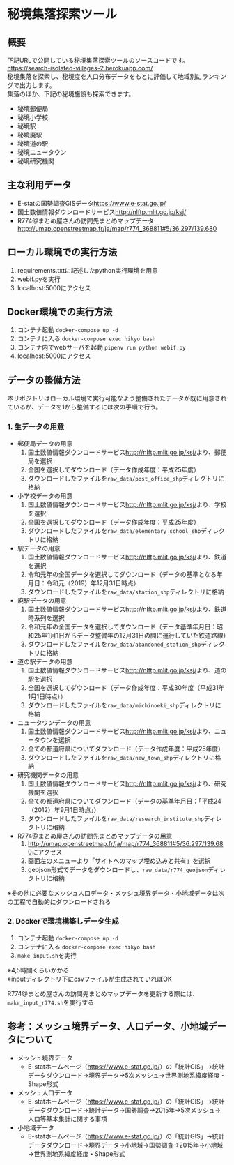 # 秘境集落探索ツール

## 概要
下記URLで公開している秘境集落探索ツールのソースコードです。  
<https://search-isolated-villages-2.herokuapp.com/>  
秘境集落を探索し、秘境度を人口分布データをもとに評価して地域別にランキングで出力します。  
集落のほか、下記の秘境施設も探索できます。
* 秘境郵便局
* 秘境小学校
* 秘境駅
* 秘境廃駅
* 秘境道の駅
* 秘境ニュータウン
* 秘境研究機関

## 主な利用データ
* E-statの国勢調査GISデータ<https://www.e-stat.go.jp/>
* 国土数値情報ダウンロードサービス<http://nlftp.mlit.go.jp/ksj/>
* R774@まとめ屋さんの訪問先まとめマップデータ<http://umap.openstreetmap.fr/ja/map/r774_368811#5/36.297/139.680>

## ローカル環境での実行方法
1. requirements.txtに記述したpython実行環境を用意
2. webif.pyを実行
3. localhost:5000にアクセス

## Docker環境での実行方法
1. コンテナ起動 ```docker-compose up -d```
2. コンテナに入る ```docker-compose exec hikyo bash```
3. コンテナ内でwebサーバを起動 ```pipenv run python webif.py```
4. localhost:5000にアクセス

## データの整備方法
本リポジトリはローカル環境で実行可能なよう整備されたデータが既に用意されているが、データを1から整備するには次の手順で行う。  
### 1. 生データの用意
* 郵便局データの用意
  1. 国土数値情報ダウンロードサービス<http://nlftp.mlit.go.jp/ksj/>より、郵便局を選択
  2. 全国を選択してダウンロード（データ作成年度：平成25年度）
  3. ダウンロードしたファイルを`raw_data/post_office_shp`ディレクトリに格納
* 小学校データの用意
  1. 国土数値情報ダウンロードサービス<http://nlftp.mlit.go.jp/ksj/>より、学校を選択
  2. 全国を選択してダウンロード（データ作成年度：平成25年度）
  3. ダウンロードしたファイルを`raw_data/elementary_school_shp`ディレクトリに格納
* 駅データの用意
  1. 国土数値情報ダウンロードサービス<http://nlftp.mlit.go.jp/ksj/>より、鉄道を選択
  2. 令和元年の全国データを選択してダウンロード（データの基準となる年月日：令和元（2019）年12月31日時点）
  3. ダウンロードしたファイルを`raw_data/station_shp`ディレクトリに格納  
* 廃駅データの用意
  1. 国土数値情報ダウンロードサービス<http://nlftp.mlit.go.jp/ksj/>より、鉄道時系列を選択
  2. 令和元年の全国データを選択してダウンロード（データ基準年月日：昭和25年1月1日からデータ整備年の12月31日の間に運行していた鉄道路線）
  3. ダウンロードしたファイルを`raw_data/abandoned_station_shp`ディレクトリに格納  
* 道の駅データの用意
  1. 国土数値情報ダウンロードサービス<http://nlftp.mlit.go.jp/ksj/>より、道の駅を選択
  2. 全国を選択してダウンロード（データ作成年度：平成30年度（平成31年1月1日時点））
  3. ダウンロードしたファイルを`raw_data/michinoeki_shp`ディレクトリに格納
* ニュータウンデータの用意
  1. 国土数値情報ダウンロードサービス<http://nlftp.mlit.go.jp/ksj/>より、ニュータウンを選択
  2. 全ての都道府県についてダウンロード（データ作成年度：平成25年度）
  3. ダウンロードしたファイルを`raw_data/new_town_shp`ディレクトリに格納
* 研究機関データの用意
  1. 国土数値情報ダウンロードサービス<http://nlftp.mlit.go.jp/ksj/>より、研究機関を選択
  2. 全ての都道府県についてダウンロード（データの基準年月日：「平成24（2012）年9月1日時点」）
  3. ダウンロードしたファイルを`raw_data/research_institute_shp`ディレクトリに格納
* R774@まとめ屋さんの訪問先まとめマップデータの用意
  1. <http://umap.openstreetmap.fr/ja/map/r774_368811#5/36.297/139.680>にアクセス
  2. 画面左のメニューより「サイトへのマップ埋め込みと共有」を選択
  3. geojson形式でデータをダウンロードし、`raw_data/r774_geojson`ディレクトリに格納

※その他に必要なメッシュ人口データ・メッシュ境界データ・小地域データは次の工程で自動的にダウンロードされる

### 2. Dockerで環境構築しデータ生成
1. コンテナ起動 ```docker-compose up -d```
2. コンテナに入る ```docker-compose exec hikyo bash```
3. ```make_input.sh```を実行

※4,5時間くらいかかる    
※inputディレクトリ下にcsvファイルが生成されていればOK

R774@まとめ屋さんの訪問先まとめマップデータを更新する際には、```make_input_r774.sh```を実行する


## 参考：メッシュ境界データ、人口データ、小地域データについて
* メッシュ境界データ
  * E-statホームページ（<https://www.e-stat.go.jp/>）の「統計GIS」→統計データダウンロード→境界データ→5次メッシュ→世界測地系緯度経度・Shape形式
* メッシュ人口データ
  * E-statホームページ（<https://www.e-stat.go.jp/>）の「統計GIS」→統計データダウンロード→統計データ→国勢調査→2015年→5次メッシュ→人口等基本集計に関する事項
* 小地域データ
  * E-statホームページ（<https://www.e-stat.go.jp/>）の「統計GIS」→統計データダウンロード→境界データ→小地域→国勢調査→2015年→小地域→世界測地系緯度経度・Shape形式
